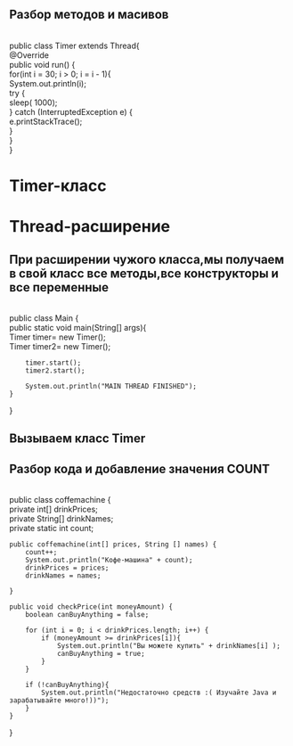 ## Разбор методов и масивов


<br/>public class Timer extends Thread{
   <br/> @Override
  <br/>  public void run() {
     <br/>   for(int i = 30; i > 0; i = i - 1){
         <br/>   System.out.println(i);
          <br/>  try {
             <br/>   sleep( 1000);
         <br/>   } catch (InterruptedException e) {
           <br/>     e.printStackTrace();
         <br/>   }
     <br/>   }
   <br/> }

# Timer-класс
# Thread-расширение

## При расширении чужого класса,мы получаем в свой класс все методы,все конструкторы и все переменные 

<br/>public class Main {
   <br/> public static void main(String[] args){
       <br/> Timer timer= new Timer();
       <br/> Timer timer2= new Timer();

        timer.start();
        timer2.start();

        System.out.println("MAIN THREAD FINISHED");
    }
}

## Вызываем класс Timer

## Разбор кода и добавление значения COUNT
<br/>public class coffemachine {
   <br/> private int[] drinkPrices;
    <br/>private String[] drinkNames;
    <br/>private static int count;

    public coffemachine(int[] prices, String [] names) {
        count++;
        System.out.println("Кофе-машина" + count);
        drinkPrices = prices;
        drinkNames = names;

    }

    public void checkPrice(int moneyAmount) {
        boolean canBuyAnything = false;

        for (int i = 0; i < drinkPrices.length; i++) {
            if (moneyAmount >= drinkPrices[i]){
                System.out.println("Вы можете купить" + drinkNames[i] );
                canBuyAnything = true;
            }
        }

        if (!canBuyAnything){
            System.out.println("Недостаточно средств :( Изучайте Java и зарабатывайте много!))");
        }
    }
}
